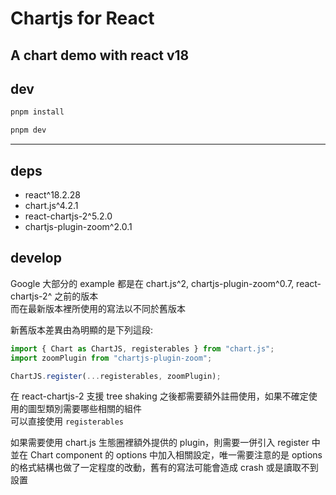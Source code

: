 # Chartjs for React

## A chart demo with react v18

## dev

```zsh
pnpm install

pnpm dev
```

---

## deps

- react^18.2.28
- chart.js^4.2.1
- react-chartjs-2^5.2.0
- chartjs-plugin-zoom^2.0.1

## develop

Google 大部分的 example 都是在 chart.js^2, chartjs-plugin-zoom^0.7, react-chartjs-2^ 之前的版本  
而在最新版本裡所使用的寫法以不同於舊版本

新舊版本差異由為明顯的是下列這段:

```jsx
import { Chart as ChartJS, registerables } from "chart.js";
import zoomPlugin from "chartjs-plugin-zoom";

ChartJS.register(...registerables, zoomPlugin);
```

在 react-chartjs-2 支援 tree shaking 之後都需要額外註冊使用，如果不確定使用的圖型類別需要哪些相關的組件  
可以直接使用 `registerables`

如果需要使用 chart.js 生態圈裡額外提供的 plugin，則需要一併引入 register 中  
並在 Chart component 的 options 中加入相關設定，唯一需要注意的是 options 的格式結構也做了一定程度的改動，舊有的寫法可能會造成 crash 或是讀取不到設置
